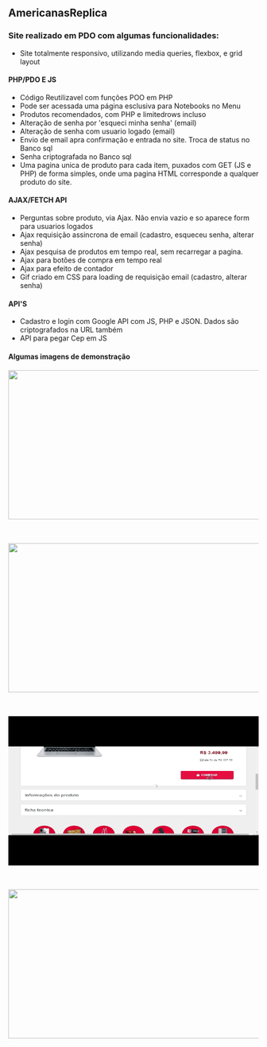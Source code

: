 ## AmericanasReplica

### Site realizado em PDO com algumas funcionalidades:

* Site totalmente responsivo, utilizando media queries, flexbox, e grid layout

#### PHP/PDO E JS
* Código Reutilizavel com funções POO em PHP
* Pode ser acessada uma página esclusiva para Notebooks no Menu
* Produtos recomendados, com PHP e limitedrows incluso
* Alteração de senha por 'esqueci minha senha' (email)
* Alteração de senha com usuario logado (email)
* Envio de email apra confirmação e entrada no site. Troca de status no Banco sql
* Senha criptografada no Banco sql
* Uma pagina unica de produto para cada item, puxados com GET (JS e PHP) de forma simples, onde uma pagina HTML corresponde a qualquer produto do site. 

#### AJAX/FETCH API
* Perguntas sobre produto, via Ajax. Não envia vazio e so aparece form para usuarios logados
* Ajax requisição assincrona de email (cadastro, esqueceu senha, alterar senha)
* Ajax pesquisa de produtos em tempo real, sem recarregar a pagina.
* Ajax para botões de compra em tempo real
* Ajax para efeito de contador
* Gif criado em CSS para loading de requisição email (cadastro, alterar senha)

#### API'S
* Cadastro e login com Google API com JS, PHP e JSON. Dados são criptografados na URL também
* API para pegar Cep em JS

#### Algumas imagens de demonstração

<p text-align="center">
    <img src="images/demo/ADD1.gif" width="600px" height="300px"/> 
</p>

<br> 
<p text-align="center">
    <img src="images/demo/ADD2.gif" width="600px" height="300px"/>
</p>
  
<br> 
<p text-align="center">
    <img src="images/demo/ADD3.gif" width="600px" height="300px"/> 
</p>
 
<br> 
<p text-align="center">
    <img src="images/demo/ADD4.gif" width="600px" height="300px"/>  
</p>

 

